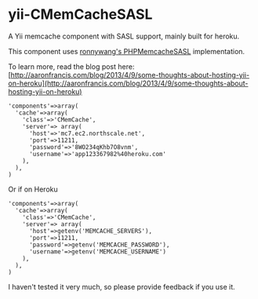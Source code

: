 yii-CMemCacheSASL
=================

A Yii memcache component with SASL support, mainly built for heroku.

This component uses [ronnywang's PHPMemcacheSASL](https://github.com/ronnywang/PHPMemcacheSASL) implementation.

To learn more, read the blog post here: [http://aaronfrancis.com/blog/2013/4/9/some-thoughts-about-hosting-yii-on-heroku](http://aaronfrancis.com/blog/2013/4/9/some-thoughts-about-hosting-yii-on-heroku)


````
'components'=>array(
  'cache'=>array(
    'class'=>'CMemCache',
    'server'=> array(
      'host'=>'mc7.ec2.northscale.net',
      'port'=>11211,
      'password'=>'8WO234qKhb7O8vnm',
      'username'=>'app123367982%40heroku.com'
    ),
  ),
)
````

Or if on Heroku

````
'components'=>array(
  'cache'=>array(
    'class'=>'CMemCache',
    'server'=> array(
      'host'=>getenv('MEMCACHE_SERVERS'),
      'port'=>11211,
      'password'=>getenv('MEMCACHE_PASSWORD'),
      'username'=>getenv('MEMCACHE_USERNAME')
    ),
  ),
)
````


I haven't tested it very much, so please provide feedback if you use it.
